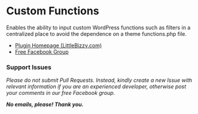 # Custom Functions

Enables the ability to input custom WordPress functions such as filters in a centralized place to avoid the dependence on a theme functions.php file.

* [Plugin Homepage (LittleBizzy.com)](https://www.littlebizzy.com/plugins/custom-functions)
* [Free Facebook Group](https://www.facebook.com/groups/littlebizzy/)

### Support Issues

*Please do not submit Pull Requests. Instead, kindly create a new Issue with relevant information if you are an experienced developer, otherwise post your comments in our free Facebook group.*

***No emails, please! Thank you.***
